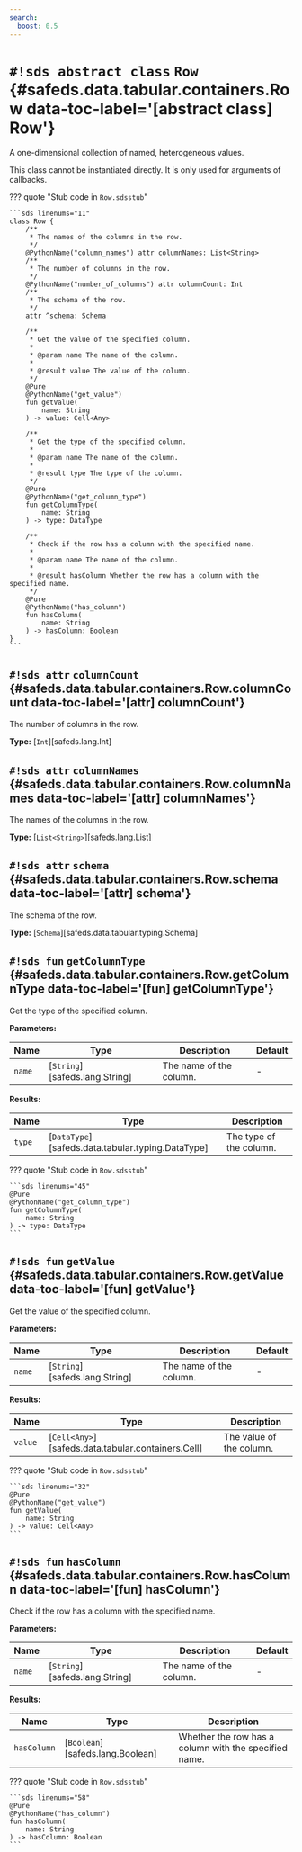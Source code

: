 ```yaml
---
search:
  boost: 0.5
---
```


# `#!sds abstract class` `Row` {#safeds.data.tabular.containers.Row data-toc-label='[abstract class] Row'}

A one-dimensional collection of named, heterogeneous values.

This class cannot be instantiated directly. It is only used for arguments of callbacks.

??? quote "Stub code in `Row.sdsstub`"

    ```sds linenums="11"
    class Row {
        /**
         * The names of the columns in the row.
         */
        @PythonName("column_names") attr columnNames: List<String>
        /**
         * The number of columns in the row.
         */
        @PythonName("number_of_columns") attr columnCount: Int
        /**
         * The schema of the row.
         */
        attr ^schema: Schema

        /**
         * Get the value of the specified column.
         *
         * @param name The name of the column.
         *
         * @result value The value of the column.
         */
        @Pure
        @PythonName("get_value")
        fun getValue(
            name: String
        ) -> value: Cell<Any>

        /**
         * Get the type of the specified column.
         *
         * @param name The name of the column.
         *
         * @result type The type of the column.
         */
        @Pure
        @PythonName("get_column_type")
        fun getColumnType(
            name: String
        ) -> type: DataType

        /**
         * Check if the row has a column with the specified name.
         *
         * @param name The name of the column.
         *
         * @result hasColumn Whether the row has a column with the specified name.
         */
        @Pure
        @PythonName("has_column")
        fun hasColumn(
            name: String
        ) -> hasColumn: Boolean
    }
    ```

## `#!sds attr` `columnCount` {#safeds.data.tabular.containers.Row.columnCount data-toc-label='[attr] columnCount'}

The number of columns in the row.

**Type:** [`Int`][safeds.lang.Int]

## `#!sds attr` `columnNames` {#safeds.data.tabular.containers.Row.columnNames data-toc-label='[attr] columnNames'}

The names of the columns in the row.

**Type:** [`List<String>`][safeds.lang.List]

## `#!sds attr` `schema` {#safeds.data.tabular.containers.Row.schema data-toc-label='[attr] schema'}

The schema of the row.

**Type:** [`Schema`][safeds.data.tabular.typing.Schema]

## `#!sds fun` `getColumnType` {#safeds.data.tabular.containers.Row.getColumnType data-toc-label='[fun] getColumnType'}

Get the type of the specified column.

**Parameters:**

| Name | Type | Description | Default |
|------|------|-------------|---------|
| `name` | [`String`][safeds.lang.String] | The name of the column. | - |

**Results:**

| Name | Type | Description |
|------|------|-------------|
| `type` | [`DataType`][safeds.data.tabular.typing.DataType] | The type of the column. |

??? quote "Stub code in `Row.sdsstub`"

    ```sds linenums="45"
    @Pure
    @PythonName("get_column_type")
    fun getColumnType(
        name: String
    ) -> type: DataType
    ```

## `#!sds fun` `getValue` {#safeds.data.tabular.containers.Row.getValue data-toc-label='[fun] getValue'}

Get the value of the specified column.

**Parameters:**

| Name | Type | Description | Default |
|------|------|-------------|---------|
| `name` | [`String`][safeds.lang.String] | The name of the column. | - |

**Results:**

| Name | Type | Description |
|------|------|-------------|
| `value` | [`Cell<Any>`][safeds.data.tabular.containers.Cell] | The value of the column. |

??? quote "Stub code in `Row.sdsstub`"

    ```sds linenums="32"
    @Pure
    @PythonName("get_value")
    fun getValue(
        name: String
    ) -> value: Cell<Any>
    ```

## `#!sds fun` `hasColumn` {#safeds.data.tabular.containers.Row.hasColumn data-toc-label='[fun] hasColumn'}

Check if the row has a column with the specified name.

**Parameters:**

| Name | Type | Description | Default |
|------|------|-------------|---------|
| `name` | [`String`][safeds.lang.String] | The name of the column. | - |

**Results:**

| Name | Type | Description |
|------|------|-------------|
| `hasColumn` | [`Boolean`][safeds.lang.Boolean] | Whether the row has a column with the specified name. |

??? quote "Stub code in `Row.sdsstub`"

    ```sds linenums="58"
    @Pure
    @PythonName("has_column")
    fun hasColumn(
        name: String
    ) -> hasColumn: Boolean
    ```
